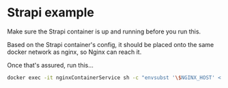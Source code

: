 # Strapi example

Make sure the Strapi container is up and running before you run this.

Based on the Strapi container's config, it should be placed onto the same docker network as nginx, so Nginx can reach it.

Once that's assured, run this...

```bash
docker exec -it nginxContainerService sh -c "envsubst '\$NGINX_HOST' < /etc/nginx/templates/https-strapi-template.conf.template > /etc/nginx/conf.d/c-https-strapi-subdomain.conf" && docker restart nginxContainerService
```
